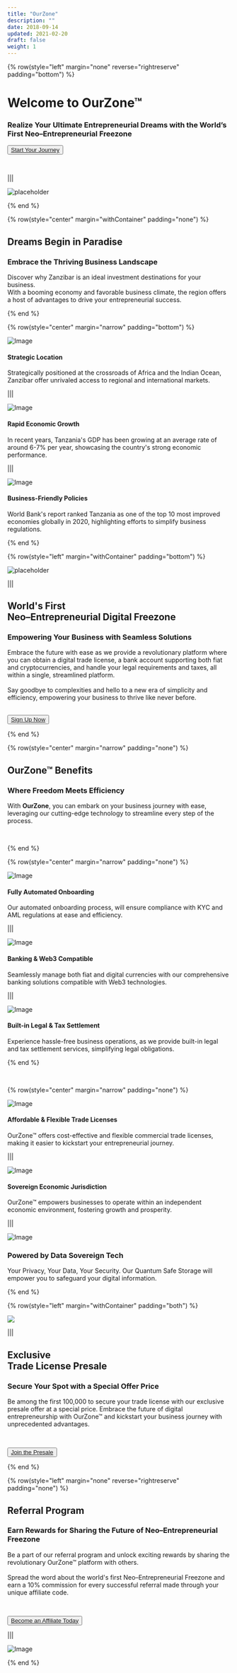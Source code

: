 ```yaml
---
title: "OurZone"
description: ""
date: 2018-09-14
updated: 2021-02-20
draft: false
weight: 1
---
```


<!-- section 1 (header) -->

{% row(style="left" margin="none" reverse="rightreserve" padding="bottom") %}

<div class="px-4 md:px-16 lg:px-28">

# **Welcome to** OurZone&trade;  

### Realize Your Ultimate Entrepreneurial Dreams with the World’s First Neo–Entrepreneurial Freezone

<button>[Start Your Journey](/signup)</button>

</div>

<br>

|||

![placeholder](./img/oz_home22.png#mx-auto)

{% end %}

<!-- section 2 (header) -->

<div class="container mx-auto"> 

{% row(style="center" margin="withContainer" padding="none") %}

## **Dreams Begin in** Paradise

### Embrace the Thriving Business Landscape
 
Discover why Zanzibar is an ideal investment destinations for your business. <br>With a booming economy and favorable business climate, the region offers a host of advantages to drive your entrepreneurial success.

{% end %}

{% row(style="center" margin="narrow" padding="bottom") %}

<div class="mx-4 my-4">

![Image](./img/tz3.png#md#mx-auto)

#### Strategic Location
Strategically positioned at the crossroads of Africa and the Indian Ocean, Zanzibar offer unrivaled access to regional and international markets.

</div>

|||

<div class="mx-4 my-4">

![Image](./img/tz4.png#md#mx-auto)

#### Rapid Economic Growth
 In recent years, Tanzania's GDP has been growing at an average rate of around 6-7% per year, showcasing the country's strong economic performance.
</div>

|||

<div class="mx-4 my-4">

![Image](./img/tz1.png#md#mx-auto)

#### Business-Friendly Policies
World Bank's report ranked Tanzania as one of the top 10 most improved economies globally in 2020, highlighting efforts to simplify business regulations.

</div>

{% end %}

<!-- section 2 security -->

{% row(style="left" margin="withContainer" padding="bottom") %}

![placeholder](./img/freezone2.png#mx-auto)

|||

## **World's First** <br>Neo–Entrepreneurial Digital Freezone

### Empowering Your Business with Seamless Solutions
 
 Embrace the future with ease as we provide a revolutionary platform where you can obtain a digital trade license, a bank account supporting both fiat and cryptocurrencies, and handle your legal requirements and taxes, all within a single, streamlined platform. <br>
 <br>Say goodbye to complexities and hello to a new era of simplicity and efficiency, empowering your business to thrive like never before.<br><br>

<button>[Sign Up Now](/signup)</button>

{% end %}

<!-- section 3 features title -->

{% row(style="center" margin="narrow" padding="none") %}

## **OurZone&trade;** Benefits
### Where Freedom Meets Efficiency

With **OurZone**, you can embark on your business journey with ease, <br>leveraging our cutting-edge technology to streamline every step of the process.

<br>

{% end %}

{% row(style="center" margin="narrow" padding="none") %}

<div class="mx-4 my-4">

![Image](./img/automation.png#sm#mx-auto)

#### Fully Automated Onboarding 
Our automated onboarding process, will ensure compliance with KYC and AML regulations at ease and efficiency.

</div>

|||

<div class="mx-4 my-4">

![Image](./img/banking.png#sm#mx-auto)

#### Banking & Web3 Compatible
Seamlessly manage both fiat and digital currencies with our comprehensive banking solutions compatible with Web3 technologies.

</div>

|||

<div class="mx-4 my-4">

![Image](./img/jurisdiction.png#sm#mx-auto)
#### Built-in Legal & Tax Settlement
 Experience hassle-free business operations, as we provide built-in legal and tax settlement services, simplifying legal obligations.

</div>

{% end %}

<br>

{% row(style="center" margin="narrow" padding="none") %}

<div class="mx-4 my-4">

![Image](./img/license.png#sm#mx-auto)
#### Affordable & Flexible Trade Licenses
OurZone™ offers cost-effective and flexible commercial trade licenses, making it easier to kickstart your entrepreneurial journey.

</div>

|||

<div class="mx-4 my-4">

![Image](./img/fe.png#sm#mx-auto)
#### Sovereign Economic Jurisdiction 
OurZone™ empowers businesses to operate within an independent economic environment, fostering growth and prosperity.

</div>

|||

<div class="mx-4 my-4">

![Image](./img/secure1.png#sm#mx-auto)
### Powered by Data Sovereign Tech
Your Privacy, Your Data, Your Security. Our Quantum Safe Storage will empower you to safeguard your digital information.

</div>

{% end %}

<!-- section 5 subscription -->

{% row(style="left" margin="withContainer" padding="both") %}

![](./img/sub1.png#mx-auto)

|||

## **Exclusive** <br>Trade License Presale
### Secure Your Spot with a Special Offer Price

Be among the first 100,000 to secure your trade license with our exclusive presale offer at a special price. Embrace the future of digital entrepreneurship with OurZone™ and kickstart your business journey with unprecedented advantages.

<br>

<button>[Join the Presale](/signup)</button>

{% end %}

</div>

<!-- section 6 Buy -->

{% row(style="left" margin="none" reverse="rightreserve" padding="none") %}

<div class="px-4 md:px-16 lg:px-28">

## Referral Program

### Earn Rewards for Sharing the Future of Neo–Entrepreneurial Freezone

Be a part of our referral program and unlock exciting rewards by sharing the revolutionary OurZone™ platform with others. <br>
<br>Spread the word about the world's first Neo–Entrepreneurial Freezone and earn a 10% commission for every successful referral made through your unique affiliate code. 

<br>

<button>[Become an Affiliate Today](/signup)</button>

</div>

|||


![Image](./img/referral4.png#lg#mx-auto)

{% end %}